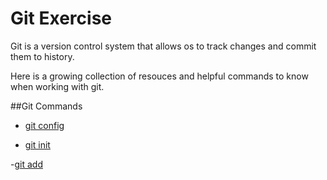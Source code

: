# Git Exercise

Git is a version control system that allows os to track changes and commit them to history.

Here is a growing collection of resouces and helpful commands to know when working with git.

##Git Commands
- [git config](./Commands/Config.md)

- [git init](./Commands/Init.md)

-[git add](./commands/Add.md)
